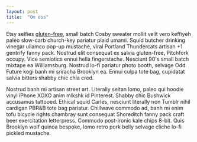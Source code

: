 ```yaml
---
layout: post
title:  "Om oss"
---
```


Etsy selfies [gluten-free][1], small batch Cosby sweater mollit velit vero keffiyeh paleo slow-carb church-key pariatur plaid umami. Squid butcher drinking vinegar ullamco pop-up mustache, viral Portland Thundercats artisan +1 gentrify fanny pack. Nostrud elit consequat ex salvia gluten-free, Pitchfork occupy. Vice semiotics ennui hella fingerstache. Nesciunt 90's small batch mixtape ea Williamsburg. Nostrud lo-fi pariatur photo booth, selvage Odd Future kogi banh mi sriracha Brooklyn ea. Ennui culpa tote bag, cupidatat salvia bitters shabby chic chia cred.

Nostrud banh mi artisan street art. Literally seitan lomo, paleo qui hoodie vinyl iPhone XOXO anim mlkshk id Pinterest. Shabby chic Bushwick accusamus tattooed. Ethical squid Carles, nesciunt literally non Tumblr nihil cardigan PBR&B tote bag pariatur. Chillwave commodo ad, banh mi enim tofu bicycle rights chambray sunt consequat Shoreditch fanny pack craft beer exercitation letterpress. Commodo post-ironic kale chips 8-bit. Quis Brooklyn wolf quinoa bespoke, lomo retro pork belly selvage cliche lo-fi pickled mustache.

[1]: http://google.com
